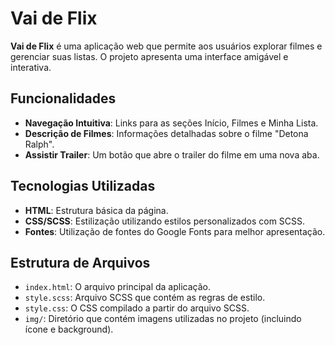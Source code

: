 # Vai de Flix


**Vai de Flix** é uma aplicação web que permite aos usuários explorar filmes e gerenciar suas listas. O projeto apresenta uma interface amigável e interativa.

## Funcionalidades

- **Navegação Intuitiva**: Links para as seções Início, Filmes e Minha Lista.
- **Descrição de Filmes**: Informações detalhadas sobre o filme "Detona Ralph".
- **Assistir Trailer**: Um botão que abre o trailer do filme em uma nova aba.

## Tecnologias Utilizadas

- **HTML**: Estrutura básica da página.
- **CSS/SCSS**: Estilização utilizando estilos personalizados com SCSS.
- **Fontes**: Utilização de fontes do Google Fonts para melhor apresentação.

## Estrutura de Arquivos

- `index.html`: O arquivo principal da aplicação.
- `style.scss`: Arquivo SCSS que contém as regras de estilo.
- `style.css`: O CSS compilado a partir do arquivo SCSS.
- `img/`: Diretório que contém imagens utilizadas no projeto (incluindo ícone e background).
